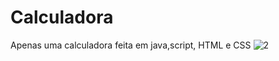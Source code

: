 # Calculadora
Apenas uma calculadora feita em java,script, HTML e CSS
![2](https://user-images.githubusercontent.com/45051690/145279468-6f66ec34-9ef1-49d7-a233-86bbddebc642.png)
